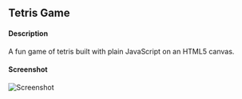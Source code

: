 ## Tetris Game

#### Description
A fun game of tetris built with plain JavaScript on an HTML5 canvas.

#### Screenshot
![Screenshot](https://i.imgur.com/TlkeMHi.png)
